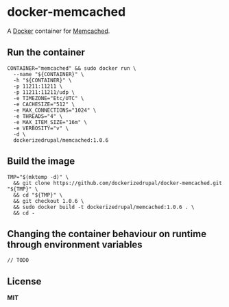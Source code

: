 # docker-memcached

A [Docker](https://docker.com/) container for [Memcached](http://memcached.org/).

## Run the container

    CONTAINER="memcached" && sudo docker run \
      --name "${CONTAINER}" \
      -h "${CONTAINER}" \
      -p 11211:11211 \
      -p 11211:11211/udp \
      -e TIMEZONE="Etc/UTC" \
      -e CACHESIZE="512" \
      -e MAX_CONNECTIONS="1024" \
      -e THREADS="4" \
      -e MAX_ITEM_SIZE="16m" \
      -e VERBOSITY="v" \
      -d \
      dockerizedrupal/memcached:1.0.6

## Build the image

    TMP="$(mktemp -d)" \
      && git clone https://github.com/dockerizedrupal/docker-memcached.git "${TMP}" \
      && cd "${TMP}" \
      && git checkout 1.0.6 \
      && sudo docker build -t dockerizedrupal/memcached:1.0.6 . \
      && cd -

## Changing the container behaviour on runtime through environment variables

    // TODO

## License

**MIT**
